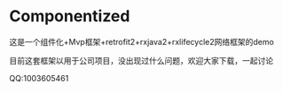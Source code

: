 # Componentized

这是一个组件化+Mvp框架+retrofit2+rxjava2+rxlifecycle2网络框架的demo

目前这套框架以用于公司项目，没出现过什么问题，欢迎大家下载，一起讨论

QQ:1003605461